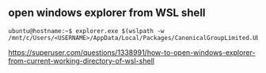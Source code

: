 

open windows explorer from WSL shell
--

```console
ubuntu@hostname:~$ explorer.exe $(wslpath -w /mnt/c/Users/<USERNAME>/AppData/Local/Packages/CanonicalGroupLimited.Ubuntu18.04onWindows_79rhkp1fndgsc/LocalState/)
```

https://superuser.com/questions/1338991/how-to-open-windows-explorer-from-current-working-directory-of-wsl-shell
